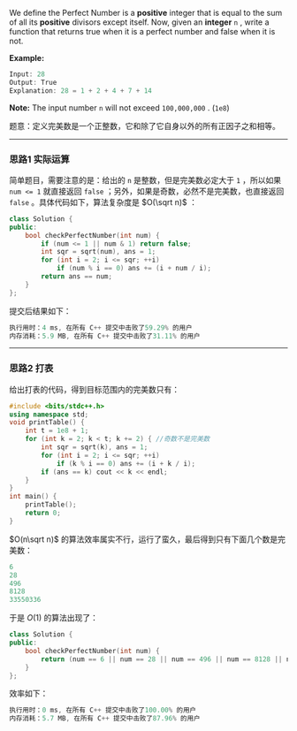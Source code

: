 We define the Perfect Number is a **positive** integer that is equal to the sum of all its **positive** divisors except itself.
Now, given an **integer** `n` , write a function that returns true when it is a perfect number and false when it is not.

**Example:**
```cpp
Input: 28
Output: True
Explanation: 28 = 1 + 2 + 4 + 7 + 14
```

**Note:** The input number `n` will not exceed `100,000,000` . (`1e8`)

题意：定义完美数是一个正整数，它和除了它自身以外的所有正因子之和相等。


---
### 思路1 实际运算
简单题目，需要注意的是：给出的 `n` 是整数，但是完美数必定大于 `1` ，所以如果 `num <= 1` 就直接返回 `false` ；另外，如果是奇数，必然不是完美数，也直接返回 `false` 。具体代码如下，算法复杂度是 $O(\sqrt n)$ ：
```cpp
class Solution {
public:
    bool checkPerfectNumber(int num) {
        if (num <= 1 || num & 1) return false;
        int sqr = sqrt(num), ans = 1;
        for (int i = 2; i <= sqr; ++i) 
            if (num % i == 0) ans += (i + num / i);
        return ans == num;
    }
};
```
提交后结果如下：
```cpp
执行用时：4 ms, 在所有 C++ 提交中击败了59.29% 的用户
内存消耗：5.9 MB, 在所有 C++ 提交中击败了31.11% 的用户
```
---
### 思路2 打表
给出打表的代码，得到目标范围内的完美数只有：
```cpp 
#include <bits/stdc++.h>
using namespace std;
void printTable() { 
    int t = 1e8 + 1;
    for (int k = 2; k < t; k += 2) { //奇数不是完美数
        int sqr = sqrt(k), ans = 1;
        for (int i = 2; i <= sqr; ++i) 
            if (k % i == 0) ans += (i + k / i);
        if (ans == k) cout << k << endl;
    }
} 
int main() {
	printTable();
	return 0;
}
```
$O(n\sqrt n)$ 的算法效率属实不行，运行了蛮久，最后得到只有下面几个数是完美数：
```cpp
6
28
496
8128
33550336
```
于是 $O(1)$ 的算法出现了：
```cpp
class Solution {
public: 
    bool checkPerfectNumber(int num) {
        return (num == 6 || num == 28 || num == 496 || num == 8128 || num == 33550336);
    }
};
```
效率如下：
```cpp
执行用时：0 ms, 在所有 C++ 提交中击败了100.00% 的用户
内存消耗：5.7 MB, 在所有 C++ 提交中击败了87.96% 的用户
```
